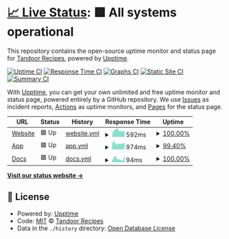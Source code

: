# [📈 Live Status](https://status.tandoor.dev): <!--live status--> **🟩 All systems operational**

This repository contains the open-source uptime monitor and status page for [Tandoor Recipes](https://tandoor.dev/), powered by [Upptime](https://github.com/upptime/upptime).

[![Uptime CI](https://github.com/TandoorRecipes/upptime/workflows/Uptime%20CI/badge.svg)](https://github.com/TandoorRecipes/upptime/actions?query=workflow%3A%22Uptime+CI%22)
[![Response Time CI](https://github.com/TandoorRecipes/upptime/workflows/Response%20Time%20CI/badge.svg)](https://github.com/TandoorRecipes/upptime/actions?query=workflow%3A%22Response+Time+CI%22)
[![Graphs CI](https://github.com/TandoorRecipes/upptime/workflows/Graphs%20CI/badge.svg)](https://github.com/TandoorRecipes/upptime/actions?query=workflow%3A%22Graphs+CI%22)
[![Static Site CI](https://github.com/TandoorRecipes/upptime/workflows/Static%20Site%20CI/badge.svg)](https://github.com/TandoorRecipes/upptime/actions?query=workflow%3A%22Static+Site+CI%22)
[![Summary CI](https://github.com/TandoorRecipes/upptime/workflows/Summary%20CI/badge.svg)](https://github.com/TandoorRecipes/upptime/actions?query=workflow%3A%22Summary+CI%22)

With [Upptime](https://upptime.js.org), you can get your own unlimited and free uptime monitor and status page, powered entirely by a GitHub repository. We use [Issues](https://github.com/TandoorRecipes/upptime/issues) as incident reports, [Actions](https://github.com/TandoorRecipes/upptime/actions) as uptime monitors, and [Pages](https://status.tandoor.dev) for the status page.

<!--start: status pages-->
<!-- This summary is generated by Upptime (https://github.com/upptime/upptime) -->
<!-- Do not edit this manually, your changes will be overwritten -->
<!-- prettier-ignore -->
| URL | Status | History | Response Time | Uptime |
| --- | ------ | ------- | ------------- | ------ |
| <img alt="" src="https://icons.duckduckgo.com/ip3/tandoor.dev.ico" height="13"> [Website](https://tandoor.dev/) | 🟩 Up | [website.yml](https://github.com/TandoorRecipes/upptime/commits/HEAD/history/website.yml) | <details><summary><img alt="Response time graph" src="./graphs/website/response-time-week.png" height="20"> 592ms</summary><br><a href="https://status.tandoor.dev/history/website"><img alt="Response time 611" src="https://img.shields.io/endpoint?url=https%3A%2F%2Fraw.githubusercontent.com%2FTandoorRecipes%2Fupptime%2FHEAD%2Fapi%2Fwebsite%2Fresponse-time.json"></a><br><a href="https://status.tandoor.dev/history/website"><img alt="24-hour response time 606" src="https://img.shields.io/endpoint?url=https%3A%2F%2Fraw.githubusercontent.com%2FTandoorRecipes%2Fupptime%2FHEAD%2Fapi%2Fwebsite%2Fresponse-time-day.json"></a><br><a href="https://status.tandoor.dev/history/website"><img alt="7-day response time 592" src="https://img.shields.io/endpoint?url=https%3A%2F%2Fraw.githubusercontent.com%2FTandoorRecipes%2Fupptime%2FHEAD%2Fapi%2Fwebsite%2Fresponse-time-week.json"></a><br><a href="https://status.tandoor.dev/history/website"><img alt="30-day response time 579" src="https://img.shields.io/endpoint?url=https%3A%2F%2Fraw.githubusercontent.com%2FTandoorRecipes%2Fupptime%2FHEAD%2Fapi%2Fwebsite%2Fresponse-time-month.json"></a><br><a href="https://status.tandoor.dev/history/website"><img alt="1-year response time 618" src="https://img.shields.io/endpoint?url=https%3A%2F%2Fraw.githubusercontent.com%2FTandoorRecipes%2Fupptime%2FHEAD%2Fapi%2Fwebsite%2Fresponse-time-year.json"></a></details> | <details><summary><a href="https://status.tandoor.dev/history/website">100.00%</a></summary><a href="https://status.tandoor.dev/history/website"><img alt="All-time uptime 99.98%" src="https://img.shields.io/endpoint?url=https%3A%2F%2Fraw.githubusercontent.com%2FTandoorRecipes%2Fupptime%2FHEAD%2Fapi%2Fwebsite%2Fuptime.json"></a><br><a href="https://status.tandoor.dev/history/website"><img alt="24-hour uptime 100.00%" src="https://img.shields.io/endpoint?url=https%3A%2F%2Fraw.githubusercontent.com%2FTandoorRecipes%2Fupptime%2FHEAD%2Fapi%2Fwebsite%2Fuptime-day.json"></a><br><a href="https://status.tandoor.dev/history/website"><img alt="7-day uptime 100.00%" src="https://img.shields.io/endpoint?url=https%3A%2F%2Fraw.githubusercontent.com%2FTandoorRecipes%2Fupptime%2FHEAD%2Fapi%2Fwebsite%2Fuptime-week.json"></a><br><a href="https://status.tandoor.dev/history/website"><img alt="30-day uptime 100.00%" src="https://img.shields.io/endpoint?url=https%3A%2F%2Fraw.githubusercontent.com%2FTandoorRecipes%2Fupptime%2FHEAD%2Fapi%2Fwebsite%2Fuptime-month.json"></a><br><a href="https://status.tandoor.dev/history/website"><img alt="1-year uptime 99.98%" src="https://img.shields.io/endpoint?url=https%3A%2F%2Fraw.githubusercontent.com%2FTandoorRecipes%2Fupptime%2FHEAD%2Fapi%2Fwebsite%2Fuptime-year.json"></a></details>
| <img alt="" src="https://icons.duckduckgo.com/ip3/app.tandoor.dev.ico" height="13"> [App](https://app.tandoor.dev/) | 🟩 Up | [app.yml](https://github.com/TandoorRecipes/upptime/commits/HEAD/history/app.yml) | <details><summary><img alt="Response time graph" src="./graphs/app/response-time-week.png" height="20"> 974ms</summary><br><a href="https://status.tandoor.dev/history/app"><img alt="Response time 1242" src="https://img.shields.io/endpoint?url=https%3A%2F%2Fraw.githubusercontent.com%2FTandoorRecipes%2Fupptime%2FHEAD%2Fapi%2Fapp%2Fresponse-time.json"></a><br><a href="https://status.tandoor.dev/history/app"><img alt="24-hour response time 1016" src="https://img.shields.io/endpoint?url=https%3A%2F%2Fraw.githubusercontent.com%2FTandoorRecipes%2Fupptime%2FHEAD%2Fapi%2Fapp%2Fresponse-time-day.json"></a><br><a href="https://status.tandoor.dev/history/app"><img alt="7-day response time 974" src="https://img.shields.io/endpoint?url=https%3A%2F%2Fraw.githubusercontent.com%2FTandoorRecipes%2Fupptime%2FHEAD%2Fapi%2Fapp%2Fresponse-time-week.json"></a><br><a href="https://status.tandoor.dev/history/app"><img alt="30-day response time 1124" src="https://img.shields.io/endpoint?url=https%3A%2F%2Fraw.githubusercontent.com%2FTandoorRecipes%2Fupptime%2FHEAD%2Fapi%2Fapp%2Fresponse-time-month.json"></a><br><a href="https://status.tandoor.dev/history/app"><img alt="1-year response time 1191" src="https://img.shields.io/endpoint?url=https%3A%2F%2Fraw.githubusercontent.com%2FTandoorRecipes%2Fupptime%2FHEAD%2Fapi%2Fapp%2Fresponse-time-year.json"></a></details> | <details><summary><a href="https://status.tandoor.dev/history/app">99.40%</a></summary><a href="https://status.tandoor.dev/history/app"><img alt="All-time uptime 99.94%" src="https://img.shields.io/endpoint?url=https%3A%2F%2Fraw.githubusercontent.com%2FTandoorRecipes%2Fupptime%2FHEAD%2Fapi%2Fapp%2Fuptime.json"></a><br><a href="https://status.tandoor.dev/history/app"><img alt="24-hour uptime 98.72%" src="https://img.shields.io/endpoint?url=https%3A%2F%2Fraw.githubusercontent.com%2FTandoorRecipes%2Fupptime%2FHEAD%2Fapi%2Fapp%2Fuptime-day.json"></a><br><a href="https://status.tandoor.dev/history/app"><img alt="7-day uptime 99.40%" src="https://img.shields.io/endpoint?url=https%3A%2F%2Fraw.githubusercontent.com%2FTandoorRecipes%2Fupptime%2FHEAD%2Fapi%2Fapp%2Fuptime-week.json"></a><br><a href="https://status.tandoor.dev/history/app"><img alt="30-day uptime 99.86%" src="https://img.shields.io/endpoint?url=https%3A%2F%2Fraw.githubusercontent.com%2FTandoorRecipes%2Fupptime%2FHEAD%2Fapi%2Fapp%2Fuptime-month.json"></a><br><a href="https://status.tandoor.dev/history/app"><img alt="1-year uptime 99.92%" src="https://img.shields.io/endpoint?url=https%3A%2F%2Fraw.githubusercontent.com%2FTandoorRecipes%2Fupptime%2FHEAD%2Fapi%2Fapp%2Fuptime-year.json"></a></details>
| <img alt="" src="https://icons.duckduckgo.com/ip3/docs.tandoor.dev.ico" height="13"> [Docs](https://docs.tandoor.dev/) | 🟩 Up | [docs.yml](https://github.com/TandoorRecipes/upptime/commits/HEAD/history/docs.yml) | <details><summary><img alt="Response time graph" src="./graphs/docs/response-time-week.png" height="20"> 94ms</summary><br><a href="https://status.tandoor.dev/history/docs"><img alt="Response time 132" src="https://img.shields.io/endpoint?url=https%3A%2F%2Fraw.githubusercontent.com%2FTandoorRecipes%2Fupptime%2FHEAD%2Fapi%2Fdocs%2Fresponse-time.json"></a><br><a href="https://status.tandoor.dev/history/docs"><img alt="24-hour response time 187" src="https://img.shields.io/endpoint?url=https%3A%2F%2Fraw.githubusercontent.com%2FTandoorRecipes%2Fupptime%2FHEAD%2Fapi%2Fdocs%2Fresponse-time-day.json"></a><br><a href="https://status.tandoor.dev/history/docs"><img alt="7-day response time 94" src="https://img.shields.io/endpoint?url=https%3A%2F%2Fraw.githubusercontent.com%2FTandoorRecipes%2Fupptime%2FHEAD%2Fapi%2Fdocs%2Fresponse-time-week.json"></a><br><a href="https://status.tandoor.dev/history/docs"><img alt="30-day response time 94" src="https://img.shields.io/endpoint?url=https%3A%2F%2Fraw.githubusercontent.com%2FTandoorRecipes%2Fupptime%2FHEAD%2Fapi%2Fdocs%2Fresponse-time-month.json"></a><br><a href="https://status.tandoor.dev/history/docs"><img alt="1-year response time 126" src="https://img.shields.io/endpoint?url=https%3A%2F%2Fraw.githubusercontent.com%2FTandoorRecipes%2Fupptime%2FHEAD%2Fapi%2Fdocs%2Fresponse-time-year.json"></a></details> | <details><summary><a href="https://status.tandoor.dev/history/docs">100.00%</a></summary><a href="https://status.tandoor.dev/history/docs"><img alt="All-time uptime 100.00%" src="https://img.shields.io/endpoint?url=https%3A%2F%2Fraw.githubusercontent.com%2FTandoorRecipes%2Fupptime%2FHEAD%2Fapi%2Fdocs%2Fuptime.json"></a><br><a href="https://status.tandoor.dev/history/docs"><img alt="24-hour uptime 100.00%" src="https://img.shields.io/endpoint?url=https%3A%2F%2Fraw.githubusercontent.com%2FTandoorRecipes%2Fupptime%2FHEAD%2Fapi%2Fdocs%2Fuptime-day.json"></a><br><a href="https://status.tandoor.dev/history/docs"><img alt="7-day uptime 100.00%" src="https://img.shields.io/endpoint?url=https%3A%2F%2Fraw.githubusercontent.com%2FTandoorRecipes%2Fupptime%2FHEAD%2Fapi%2Fdocs%2Fuptime-week.json"></a><br><a href="https://status.tandoor.dev/history/docs"><img alt="30-day uptime 100.00%" src="https://img.shields.io/endpoint?url=https%3A%2F%2Fraw.githubusercontent.com%2FTandoorRecipes%2Fupptime%2FHEAD%2Fapi%2Fdocs%2Fuptime-month.json"></a><br><a href="https://status.tandoor.dev/history/docs"><img alt="1-year uptime 100.00%" src="https://img.shields.io/endpoint?url=https%3A%2F%2Fraw.githubusercontent.com%2FTandoorRecipes%2Fupptime%2FHEAD%2Fapi%2Fdocs%2Fuptime-year.json"></a></details>

<!--end: status pages-->

[**Visit our status website →**](https://status.tandoor.dev)

## 📄 License

- Powered by: [Upptime](https://github.com/upptime/upptime)
- Code: [MIT](./LICENSE) © [Tandoor Recipes](https://tandoor.dev/)
- Data in the `./history` directory: [Open Database License](https://opendatacommons.org/licenses/odbl/1-0/)
